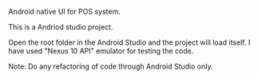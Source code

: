 Android native UI for POS system.

This is a Andriod studio project.

Open the root folder in the Android Studio and the project will load itself.
I have used "Nexus 10 API" emulator for testing the code.

Note: Do any refactoring of code through Android Studio only.
